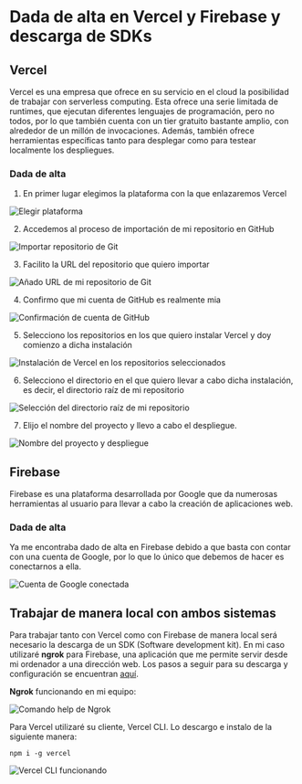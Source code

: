 # Dada de alta en Vercel y Firebase y descarga de SDKs

## Vercel

Vercel es una empresa que ofrece en su servicio en el cloud la posibilidad de trabajar con serverless computing. Esta ofrece una serie limitada de runtimes, que ejecutan diferentes lenguajes de programación, pero no todos, por lo que también cuenta con un tier gratuito bastante amplio, con alrededor de un millón de invocaciones. Además, también ofrece herramientas específicas tanto para desplegar como para testear localmente los despliegues.

### Dada de alta

1. En primer lugar elegimos la plataforma con la que enlazaremos Vercel

![Elegir plataforma](https://github.com/Davidspace/Ejercicios_IV/blob/main/%20Serverless%20computing/imagenes/vercel1.png)

2. Accedemos al proceso de importación de mi repositorio en GitHub

![Importar repositorio de Git](https://github.com/Davidspace/Ejercicios_IV/blob/main/%20Serverless%20computing/imagenes/vercel2.png)

3. Facilito la URL del repositorio que quiero importar

![Añado URL de mi repositorio de Git](https://github.com/Davidspace/Ejercicios_IV/blob/main/%20Serverless%20computing/imagenes/vercel3.png)

4. Confirmo que mi cuenta de GitHub es realmente mia

![Confirmación de cuenta de GitHub](https://github.com/Davidspace/Ejercicios_IV/blob/main/%20Serverless%20computing/imagenes/vercel4.png)

5. Selecciono los repositorios en los que quiero instalar Vercel y doy comienzo a dicha instalación

![Instalación de Vercel en los repositorios seleccionados](https://github.com/Davidspace/Ejercicios_IV/blob/main/%20Serverless%20computing/imagenes/vercel5.png)

6. Selecciono el directorio en el que quiero llevar a cabo dicha instalación, es decir, el directorio raíz de mi repositorio

![Selección del directorio raíz de mi repositorio](https://github.com/Davidspace/Ejercicios_IV/blob/main/%20Serverless%20computing/imagenes/vercel6.png)

7. Elijo el nombre del proyecto y llevo a cabo el despliegue.

![Nombre del proyecto y despliegue](https://github.com/Davidspace/Ejercicios_IV/blob/main/%20Serverless%20computing/imagenes/vercel7.png)


## Firebase

Firebase es una plataforma desarrollada por Google que da numerosas herramientas al usuario para llevar a cabo la creación de aplicaciones web.

### Dada de alta

Ya me encontraba dado de alta en Firebase debido a que basta con contar con una cuenta de Google, por lo que lo único que debemos de hacer es conectarnos a ella.

![Cuenta de Google conectada](https://github.com/Davidspace/Ejercicios_IV/blob/main/%20Serverless%20computing/imagenes/firebase1.png)

## Trabajar de manera local con ambos sistemas

Para trabajar tanto con Vercel como con Firebase de manera local será necesario la descarga de un SDK (Software development kit). En mi caso utilizaré **ngrok** para Firebase, una aplicación que me permite servir desde mi ordenador a una dirección web. Los pasos a seguir para su descarga y configuración se encuentran [aquí](https://ngrok.com/download).

**Ngrok** funcionando en mi equipo:

![Comando help de Ngrok](https://github.com/Davidspace/Ejercicios_IV/blob/main/%20Serverless%20computing/imagenes/ngrok1.png)

Para Vercel utilizaré su cliente, Vercel CLI. Lo descargo e instalo de la siguiente manera:

`npm i -g vercel`

![Vercel CLI funcionando](https://github.com/Davidspace/Ejercicios_IV/blob/main/%20Serverless%20computing/imagenes/vercel8.png)
